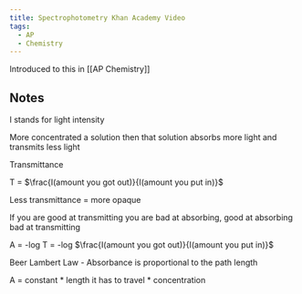 ```yaml
---
title: Spectrophotometry Khan Academy Video
tags:
  - AP
  - Chemistry
---
```

Introduced to this in [[AP Chemistry]]

## Notes

I stands for light intensity

More concentrated a solution then that solution absorbs more light and transmits less light

Transmittance

T = $\frac{I(amount you got out)}{I(amount you put in)}$

Less transmittance = more opaque

If you are good at transmitting you are bad at absorbing, good at absorbing bad at transmitting

A = -log T = -log $\frac{I(amount you got out)}{I(amount you put in)}$ 

Beer Lambert Law - Absorbance is proportional to the path length

A = constant * length it has to travel * concentration